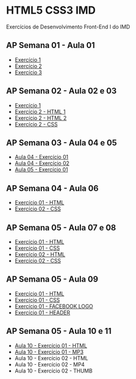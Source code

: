 # HTML5 CSS3 IMD
 Exercícios de Desenvolvimento Front-End I do IMD
 
 ## AP Semana 01 - Aula 01
 * [Exercício 1](https://github.com/felipemadu13/HTML5_CSS3_IMD/blob/b8a8cf58c29c8d989ca72b34f8ecec2f2fd77325/Atividades_Presenciais/Semana%2001/front_aula1_ex001.html)
 * [Exercício 2](https://github.com/felipemadu13/HTML5_CSS3_IMD/blob/b8a8cf58c29c8d989ca72b34f8ecec2f2fd77325/Atividades_Presenciais/Semana%2001/front_aula1_ex002.html)
 * [Exercício 3](https://github.com/felipemadu13/HTML5_CSS3_IMD/blob/b8a8cf58c29c8d989ca72b34f8ecec2f2fd77325/Atividades_Presenciais/Semana%2001/front_aula1_ex003.html)
 
 ## AP Semana 02 - Aula 02 e 03
 * [Exercício 1](https://github.com/felipemadu13/HTML5_CSS3_IMD/blob/b8a8cf58c29c8d989ca72b34f8ecec2f2fd77325/Atividades_Presenciais/Semana%2002/front_aula_2_3_ex001.html)
 * [Exercício 2 - HTML 1](https://github.com/felipemadu13/HTML5_CSS3_IMD/blob/b8a8cf58c29c8d989ca72b34f8ecec2f2fd77325/Atividades_Presenciais/Semana%2002/front_aula_2_3_ex002_pag1.html)
 * [Exercício 2 - HTML 2](https://github.com/felipemadu13/HTML5_CSS3_IMD/blob/b8a8cf58c29c8d989ca72b34f8ecec2f2fd77325/Atividades_Presenciais/Semana%2002/front_aula_2_3_ex002_pag2.html)
 * [Exercício 2 - CSS](https://github.com/felipemadu13/HTML5_CSS3_IMD/blob/b8a8cf58c29c8d989ca72b34f8ecec2f2fd77325/Atividades_Presenciais/Semana%2002/front_aula_2_3_ex002_css.css)
 
 ## AP Semana 03 - Aula 04 e 05
 * [Aula 04 - Exercício 01](https://github.com/felipemadu13/HTML5_CSS3_IMD/blob/8f8f2f40b86327878d67e8792e680f2589d85523/Atividades_Presenciais/Semana%2003/front_aula_4_ex001.html)
 * [Aula 04 - Exercício 02](https://github.com/felipemadu13/HTML5_CSS3_IMD/blob/8f8f2f40b86327878d67e8792e680f2589d85523/Atividades_Presenciais/Semana%2003/front_aula_4_ex002.html)
 * [Aula 05 - Exercício 01](https://github.com/felipemadu13/HTML5_CSS3_IMD/blob/8f8f2f40b86327878d67e8792e680f2589d85523/Atividades_Presenciais/Semana%2003/front_aula_5_ex001.html)
 
 ## AP Semana 04 - Aula 06
 * [Exercício 01 - HTML](https://github.com/felipemadu13/HTML5_CSS3_IMD/blob/3dceb55da26d828a50d7278eb1d1d8df762560de/Atividades_Presenciais/Semana%2004/front_aula_5_ex001_html.html)
 * [Exercício 02 - CSS](https://github.com/felipemadu13/HTML5_CSS3_IMD/blob/3dceb55da26d828a50d7278eb1d1d8df762560de/Atividades_Presenciais/Semana%2004/front_aula_5_ex001_css.css)

 ## AP Semana 05 - Aula 07 e 08
 * [Exercício 01 - HTML](https://github.com/felipemadu13/HTML5_CSS3_IMD/blob/9f1852cedab567b7b42ff4c17dfd10e07ce665d9/Atividades_Presenciais/Semana%2005/front_aula_07_08_ex001.html)
 * [Exercício 01 - CSS](https://github.com/felipemadu13/HTML5_CSS3_IMD/blob/9f1852cedab567b7b42ff4c17dfd10e07ce665d9/Atividades_Presenciais/Semana%2005/front_aula_07_08_ex001.css)
 * [Exercício 02 - HTML](https://github.com/felipemadu13/HTML5_CSS3_IMD/blob/9f1852cedab567b7b42ff4c17dfd10e07ce665d9/Atividades_Presenciais/Semana%2005/front_aula_07_08_ex002.html)
 * [Exercício 02 - CSS](https://github.com/felipemadu13/HTML5_CSS3_IMD/blob/9f1852cedab567b7b42ff4c17dfd10e07ce665d9/Atividades_Presenciais/Semana%2005/front_aula_07_08_ex002.css)
 
 ## AP Semana 05 - Aula 09
 * [Exercício 01 - HTML](https://github.com/felipemadu13/HTML5_CSS3_IMD/blob/965548de49fb1ef8bf3b9c5660f2ca207a71dfcf/Atividades_Presenciais/Semana%2006/front_aula_09_ex001.html)
 * [Exercício 01 - CSS](https://github.com/felipemadu13/HTML5_CSS3_IMD/blob/965548de49fb1ef8bf3b9c5660f2ca207a71dfcf/Atividades_Presenciais/Semana%2006/front_aula_09_ex001.css)
 * [Exercício 01 - FACEBOOK LOGO](https://github.com/felipemadu13/HTML5_CSS3_IMD/blob/965548de49fb1ef8bf3b9c5660f2ca207a71dfcf/Atividades_Presenciais/Semana%2006/front_aula_09_ex001_facebook.png)
 * [Exercício 01 - HEADER](https://github.com/felipemadu13/HTML5_CSS3_IMD/blob/965548de49fb1ef8bf3b9c5660f2ca207a71dfcf/Atividades_Presenciais/Semana%2006/front_aula_09_ex001_header.jpg)
 
  ## AP Semana 05 - Aula 10 e 11
  * [Aula 10 - Exercício 01 - HTML](https://github.com/felipemadu13/HTML5_CSS3_IMD/blob/e94e93cddb7a2f4aa0d03bff022677f1bf72f48b/Atividades_Presenciais/Semana%2007/front_aula_10_ex001.html)
  * [Aula 10 - Exercício 01 - MP3](https://github.com/felipemadu13/HTML5_CSS3_IMD/blob/e94e93cddb7a2f4aa0d03bff022677f1bf72f48b/Atividades_Presenciais/Semana%2007/front_aula_10_ex001.mp3)
  * Aula 10 - Exercício 02 - HTML
  * Aula 10 - Exercício 02 - MP4
  * Aula 10 - Exercício 02 - THUMB
